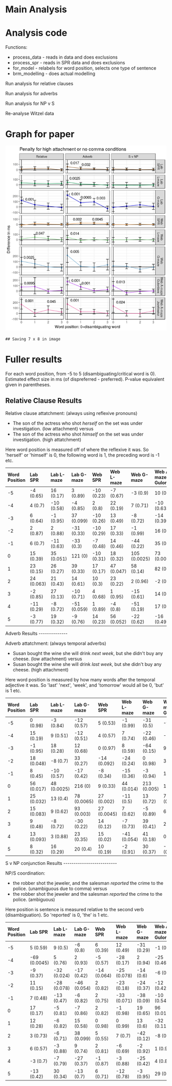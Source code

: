 Main Analysis
================

Analysis code
=============

Functions:

-   process\_data - reads in data and does exclusions
-   process\_spr - reads in SPR data and does exclusions
-   for\_model - relabels for word position, selects one type of sentence
-   brm\_modelling - does actual modelling

Run analysis for relative clauses

Run analysis for adverbs

Run analysis for NP v S

Re-analyse Witzel data

Graph for paper
===============

![](results_files/figure-markdown_github/stuff-1.png)

    ## Saving 7 x 8 in image

Fuller results
==============

For each word position, from -5 to 5 (disambiguating/critical word is 0). Estimated effect size in ms (of dispreferred - preferred). P-value equivalent given in parentheses.

Relative Clause Results
-----------------------

Relative clause attatchment: (always using reflexive pronouns)

-   The son of the actress who shot *herself* on the set was under investigation. (low attachment) versus
-   The son of the actress who shot *himself* on the set was under investigation. (high attatchment)

Here word position is measured off of where the reflexive it was. So 'herself' or 'himself' is 0, the following word is 1, the preceding word is -1 etc.

<table>
<thead>
<tr>
<th style="text-align:left;">
Word Position
</th>
<th style="text-align:left;">
Lab SPR
</th>
<th style="text-align:left;">
Lab L-maze
</th>
<th style="text-align:left;">
Lab G-maze
</th>
<th style="text-align:left;">
Web SPR
</th>
<th style="text-align:left;">
Web L-maze
</th>
<th style="text-align:left;">
Web G-maze
</th>
<th style="text-align:left;">
Web A-maze Gulordava
</th>
<th style="text-align:left;">
Web A-maze Jozefowicz
</th>
</tr>
</thead>
<tbody>
<tr>
<td style="text-align:left;">
-5
</td>
<td style="text-align:left;">
-4 (0.65)
</td>
<td style="text-align:left;">
16 (0.17)
</td>
<td style="text-align:left;">
3 (0.89)
</td>
<td style="text-align:left;">
-10 (0.23)
</td>
<td style="text-align:left;">
-7 (0.67)
</td>
<td style="text-align:left;">
-3 (0.9)
</td>
<td style="text-align:left;">
10 (0.53)
</td>
<td style="text-align:left;">
-11 (0.56)
</td>
</tr>
<tr>
<td style="text-align:left;">
-4
</td>
<td style="text-align:left;">
4 (0.7)
</td>
<td style="text-align:left;">
-10 (0.58)
</td>
<td style="text-align:left;">
-4 (0.85)
</td>
<td style="text-align:left;">
2 (0.8)
</td>
<td style="text-align:left;">
22 (0.19)
</td>
<td style="text-align:left;">
7 (0.71)
</td>
<td style="text-align:left;">
-10 (0.63)
</td>
<td style="text-align:left;">
-8 (0.57)
</td>
</tr>
<tr>
<td style="text-align:left;">
-3
</td>
<td style="text-align:left;">
6 (0.64)
</td>
<td style="text-align:left;">
-1 (0.95)
</td>
<td style="text-align:left;">
37 (0.099)
</td>
<td style="text-align:left;">
-10 (0.26)
</td>
<td style="text-align:left;">
13 (0.49)
</td>
<td style="text-align:left;">
-8 (0.72)
</td>
<td style="text-align:left;">
-14 (0.39)
</td>
<td style="text-align:left;">
-20 (0.48)
</td>
</tr>
<tr>
<td style="text-align:left;">
-2
</td>
<td style="text-align:left;">
2 (0.87)
</td>
<td style="text-align:left;">
2 (0.88)
</td>
<td style="text-align:left;">
-31 (0.33)
</td>
<td style="text-align:left;">
-10 (0.29)
</td>
<td style="text-align:left;">
17 (0.33)
</td>
<td style="text-align:left;">
-1 (0.99)
</td>
<td style="text-align:left;">
16 (0.42)
</td>
<td style="text-align:left;">
-2 (0.92)
</td>
</tr>
<tr>
<td style="text-align:left;">
-1
</td>
<td style="text-align:left;">
6 (0.7)
</td>
<td style="text-align:left;">
-11 (0.63)
</td>
<td style="text-align:left;">
-33 (0.3)
</td>
<td style="text-align:left;">
-7 (0.48)
</td>
<td style="text-align:left;">
14 (0.46)
</td>
<td style="text-align:left;">
-44 (0.22)
</td>
<td style="text-align:left;">
35 (0.21)
</td>
<td style="text-align:left;">
-14 (0.68)
</td>
</tr>
<tr>
<td style="text-align:left;">
0
</td>
<td style="text-align:left;">
15 (0.39)
</td>
<td style="text-align:left;">
35 (0.051)
</td>
<td style="text-align:left;">
121 (0)
</td>
<td style="text-align:left;">
-10 (0.31)
</td>
<td style="text-align:left;">
18 (0.32)
</td>
<td style="text-align:left;">
105 (0.0025)
</td>
<td style="text-align:left;">
73 (0.0095)
</td>
<td style="text-align:left;">
163 (0.001)
</td>
</tr>
<tr>
<td style="text-align:left;">
1
</td>
<td style="text-align:left;">
23 (0.15)
</td>
<td style="text-align:left;">
26 (0.27)
</td>
<td style="text-align:left;">
39 (0.33)
</td>
<td style="text-align:left;">
17 (0.17)
</td>
<td style="text-align:left;">
47 (0.047)
</td>
<td style="text-align:left;">
58 (0.14)
</td>
<td style="text-align:left;">
82 (0.23)
</td>
<td style="text-align:left;">
5 (0.88)
</td>
</tr>
<tr>
<td style="text-align:left;">
2
</td>
<td style="text-align:left;">
24 (0.063)
</td>
<td style="text-align:left;">
21 (0.43)
</td>
<td style="text-align:left;">
14 (0.61)
</td>
<td style="text-align:left;">
10 (0.3)
</td>
<td style="text-align:left;">
23 (0.22)
</td>
<td style="text-align:left;">
2 (0.96)
</td>
<td style="text-align:left;">
-2 (0.9)
</td>
<td style="text-align:left;">
68 (0.045)
</td>
</tr>
<tr>
<td style="text-align:left;">
3
</td>
<td style="text-align:left;">
-2 (0.85)
</td>
<td style="text-align:left;">
27 (0.13)
</td>
<td style="text-align:left;">
-10 (0.71)
</td>
<td style="text-align:left;">
4 (0.68)
</td>
<td style="text-align:left;">
1 (0.95)
</td>
<td style="text-align:left;">
-15 (0.61)
</td>
<td style="text-align:left;">
14 (0.58)
</td>
<td style="text-align:left;">
26 (0.34)
</td>
</tr>
<tr>
<td style="text-align:left;">
4
</td>
<td style="text-align:left;">
-11 (0.29)
</td>
<td style="text-align:left;">
-8 (0.72)
</td>
<td style="text-align:left;">
-51 (0.059)
</td>
<td style="text-align:left;">
1 (0.89)
</td>
<td style="text-align:left;">
-4 (0.8)
</td>
<td style="text-align:left;">
-51 (0.19)
</td>
<td style="text-align:left;">
17 (0.45)
</td>
<td style="text-align:left;">
17 (0.49)
</td>
</tr>
<tr>
<td style="text-align:left;">
5
</td>
<td style="text-align:left;">
-3 (0.77)
</td>
<td style="text-align:left;">
19 (0.32)
</td>
<td style="text-align:left;">
-9 (0.76)
</td>
<td style="text-align:left;">
14 (0.23)
</td>
<td style="text-align:left;">
56 (0.052)
</td>
<td style="text-align:left;">
-22 (0.62)
</td>
<td style="text-align:left;">
-16 (0.49)
</td>
<td style="text-align:left;">
20 (0.56)
</td>
</tr>
</tbody>
</table>
Adverb Results
--------------

Adverb attatchment: (always temporal adverbs)

-   Susan bought the wine she will drink *next week*, but she didn't buy any cheese. (low attachment) versus
-   Susan bought the wine she will drink *last week*, but she didn't buy any cheese. (high attachment)

Here word position is measured by how many words after the temporal adjective it was. So 'last' 'next', 'week', and 'tomorrow' would all be 0, 'but' is 1 etc.

<table>
<thead>
<tr>
<th style="text-align:left;">
Word Position
</th>
<th style="text-align:left;">
Lab SPR
</th>
<th style="text-align:left;">
Lab L-maze
</th>
<th style="text-align:left;">
Lab G-maze
</th>
<th style="text-align:left;">
Web SPR
</th>
<th style="text-align:left;">
Web L-maze
</th>
<th style="text-align:left;">
Web G-maze
</th>
<th style="text-align:left;">
Web A-maze Gulordava
</th>
<th style="text-align:left;">
Web A-maze Jozefowicz
</th>
</tr>
</thead>
<tbody>
<tr>
<td style="text-align:left;">
-5
</td>
<td style="text-align:left;">
0 (0.98)
</td>
<td style="text-align:left;">
-3 (0.84)
</td>
<td style="text-align:left;">
-12 (0.57)
</td>
<td style="text-align:left;">
5 (0.53)
</td>
<td style="text-align:left;">
-1 (0.99)
</td>
<td style="text-align:left;">
-31 (0.5)
</td>
<td style="text-align:left;">
-9 (0.66)
</td>
<td style="text-align:left;">
2 (0.94)
</td>
</tr>
<tr>
<td style="text-align:left;">
-4
</td>
<td style="text-align:left;">
15 (0.19)
</td>
<td style="text-align:left;">
9 (0.51)
</td>
<td style="text-align:left;">
-12 (0.51)
</td>
<td style="text-align:left;">
4 (0.57)
</td>
<td style="text-align:left;">
7 (0.74)
</td>
<td style="text-align:left;">
-22 (0.46)
</td>
<td style="text-align:left;">
-15 (0.4)
</td>
<td style="text-align:left;">
11 (0.61)
</td>
</tr>
<tr>
<td style="text-align:left;">
-3
</td>
<td style="text-align:left;">
-1 (0.95)
</td>
<td style="text-align:left;">
18 (0.28)
</td>
<td style="text-align:left;">
12 (0.68)
</td>
<td style="text-align:left;">
0 (0.97)
</td>
<td style="text-align:left;">
8 (0.59)
</td>
<td style="text-align:left;">
-64 (0.15)
</td>
<td style="text-align:left;">
9 (0.7)
</td>
<td style="text-align:left;">
14 (0.61)
</td>
</tr>
<tr>
<td style="text-align:left;">
-2
</td>
<td style="text-align:left;">
18 (0.048)
</td>
<td style="text-align:left;">
-8 (0.7)
</td>
<td style="text-align:left;">
33 (0.27)
</td>
<td style="text-align:left;">
-14 (0.092)
</td>
<td style="text-align:left;">
-24 (0.24)
</td>
<td style="text-align:left;">
0 (0.98)
</td>
<td style="text-align:left;">
32 (0.2)
</td>
<td style="text-align:left;">
16 (0.59)
</td>
</tr>
<tr>
<td style="text-align:left;">
-1
</td>
<td style="text-align:left;">
8 (0.45)
</td>
<td style="text-align:left;">
-10 (0.57)
</td>
<td style="text-align:left;">
-17 (0.42)
</td>
<td style="text-align:left;">
-8 (0.34)
</td>
<td style="text-align:left;">
-15 (0.36)
</td>
<td style="text-align:left;">
-3 (0.94)
</td>
<td style="text-align:left;">
18 (0.41)
</td>
<td style="text-align:left;">
-26 (0.33)
</td>
</tr>
<tr>
<td style="text-align:left;">
0
</td>
<td style="text-align:left;">
56 (0.017)
</td>
<td style="text-align:left;">
48 (0.0025)
</td>
<td style="text-align:left;">
216 (0)
</td>
<td style="text-align:left;">
9 (0.33)
</td>
<td style="text-align:left;">
44 (0.014)
</td>
<td style="text-align:left;">
213 (0.005)
</td>
<td style="text-align:left;">
175 (0)
</td>
<td style="text-align:left;">
170 (0.001)
</td>
</tr>
<tr>
<td style="text-align:left;">
1
</td>
<td style="text-align:left;">
25 (0.032)
</td>
<td style="text-align:left;">
13 (0.4)
</td>
<td style="text-align:left;">
78 (0.0065)
</td>
<td style="text-align:left;">
27 (0.002)
</td>
<td style="text-align:left;">
-11 (0.5)
</td>
<td style="text-align:left;">
13 (0.72)
</td>
<td style="text-align:left;">
77 (0.001)
</td>
<td style="text-align:left;">
32 (0.22)
</td>
</tr>
<tr>
<td style="text-align:left;">
2
</td>
<td style="text-align:left;">
15 (0.083)
</td>
<td style="text-align:left;">
9 (0.62)
</td>
<td style="text-align:left;">
93 (0.003)
</td>
<td style="text-align:left;">
27 (0.0045)
</td>
<td style="text-align:left;">
7 (0.62)
</td>
<td style="text-align:left;">
-5 (0.89)
</td>
<td style="text-align:left;">
6 (0.76)
</td>
<td style="text-align:left;">
30 (0.15)
</td>
</tr>
<tr>
<td style="text-align:left;">
3
</td>
<td style="text-align:left;">
9 (0.48)
</td>
<td style="text-align:left;">
-8 (0.72)
</td>
<td style="text-align:left;">
-30 (0.22)
</td>
<td style="text-align:left;">
14 (0.12)
</td>
<td style="text-align:left;">
-7 (0.73)
</td>
<td style="text-align:left;">
39 (0.41)
</td>
<td style="text-align:left;">
27 (0.23)
</td>
<td style="text-align:left;">
1 (0.95)
</td>
</tr>
<tr>
<td style="text-align:left;">
4
</td>
<td style="text-align:left;">
13 (0.093)
</td>
<td style="text-align:left;">
3 (0.88)
</td>
<td style="text-align:left;">
23 (0.35)
</td>
<td style="text-align:left;">
15 (0.02)
</td>
<td style="text-align:left;">
-41 (0.054)
</td>
<td style="text-align:left;">
41 (0.18)
</td>
<td style="text-align:left;">
0 (1)
</td>
<td style="text-align:left;">
12 (0.66)
</td>
</tr>
<tr>
<td style="text-align:left;">
5
</td>
<td style="text-align:left;">
8 (0.32)
</td>
<td style="text-align:left;">
16 (0.29)
</td>
<td style="text-align:left;">
20 (0.4)
</td>
<td style="text-align:left;">
10 (0.19)
</td>
<td style="text-align:left;">
-2 (0.91)
</td>
<td style="text-align:left;">
30 (0.37)
</td>
<td style="text-align:left;">
-15 (0.42)
</td>
<td style="text-align:left;">
-41 (0.11)
</td>
</tr>
</tbody>
</table>
S v NP conjunction Results
--------------------------

NP/S coordination:

-   the robber shot the jeweler, and the salesman *reported* the crime to the police. (unambiguous due to comma) versus
-   the robber shot the jeweler and the salesman *reported* the crime to the police. (ambiguous)

Here position is sentence is measured relative to the second verb (disambiguation). So 'reported' is 0, 'the' is 1 etc.

<table>
<thead>
<tr>
<th style="text-align:left;">
Word Position
</th>
<th style="text-align:left;">
Lab SPR
</th>
<th style="text-align:left;">
Lab L-maze
</th>
<th style="text-align:left;">
Lab G-maze
</th>
<th style="text-align:left;">
Web SPR
</th>
<th style="text-align:left;">
Web L-maze
</th>
<th style="text-align:left;">
Web G-maze
</th>
<th style="text-align:left;">
Web A-maze Gulordava
</th>
<th style="text-align:left;">
Web A-maze Jozefowicz
</th>
</tr>
</thead>
<tbody>
<tr>
<td style="text-align:left;">
-5
</td>
<td style="text-align:left;">
5 (0.59)
</td>
<td style="text-align:left;">
9 (0.5)
</td>
<td style="text-align:left;">
-6 (0.8)
</td>
<td style="text-align:left;">
6 (0.39)
</td>
<td style="text-align:left;">
12 (0.49)
</td>
<td style="text-align:left;">
-31 (0.29)
</td>
<td style="text-align:left;">
-1 (0.96)
</td>
<td style="text-align:left;">
-10 (0.73)
</td>
</tr>
<tr>
<td style="text-align:left;">
-4
</td>
<td style="text-align:left;">
-69 (0.0045)
</td>
<td style="text-align:left;">
5 (0.76)
</td>
<td style="text-align:left;">
2 (0.93)
</td>
<td style="text-align:left;">
-5 (0.57)
</td>
<td style="text-align:left;">
-28 (0.17)
</td>
<td style="text-align:left;">
2 (0.94)
</td>
<td style="text-align:left;">
-25 (0.46)
</td>
<td style="text-align:left;">
-55 (0.11)
</td>
</tr>
<tr>
<td style="text-align:left;">
-3
</td>
<td style="text-align:left;">
-9 (0.37)
</td>
<td style="text-align:left;">
-32 (0.024)
</td>
<td style="text-align:left;">
-17 (0.42)
</td>
<td style="text-align:left;">
-14 (0.064)
</td>
<td style="text-align:left;">
-25 (0.078)
</td>
<td style="text-align:left;">
-14 (0.6)
</td>
<td style="text-align:left;">
-6 (0.75)
</td>
<td style="text-align:left;">
4 (0.87)
</td>
</tr>
<tr>
<td style="text-align:left;">
-2
</td>
<td style="text-align:left;">
11 (0.15)
</td>
<td style="text-align:left;">
-28 (0.078)
</td>
<td style="text-align:left;">
-46 (0.054)
</td>
<td style="text-align:left;">
2 (0.82)
</td>
<td style="text-align:left;">
-23 (0.18)
</td>
<td style="text-align:left;">
-24 (0.37)
</td>
<td style="text-align:left;">
-12 (0.42)
</td>
<td style="text-align:left;">
5 (0.86)
</td>
</tr>
<tr>
<td style="text-align:left;">
-1
</td>
<td style="text-align:left;">
7 (0.48)
</td>
<td style="text-align:left;">
-13 (0.47)
</td>
<td style="text-align:left;">
-6 (0.82)
</td>
<td style="text-align:left;">
2 (0.75)
</td>
<td style="text-align:left;">
-33 (0.071)
</td>
<td style="text-align:left;">
-38 (0.09)
</td>
<td style="text-align:left;">
-10 (0.54)
</td>
<td style="text-align:left;">
-32 (0.3)
</td>
</tr>
<tr>
<td style="text-align:left;">
0
</td>
<td style="text-align:left;">
17 (0.17)
</td>
<td style="text-align:left;">
-5 (0.81)
</td>
<td style="text-align:left;">
-7 (0.86)
</td>
<td style="text-align:left;">
2 (0.82)
</td>
<td style="text-align:left;">
-1 (0.98)
</td>
<td style="text-align:left;">
19 (0.65)
</td>
<td style="text-align:left;">
96 (0.013)
</td>
<td style="text-align:left;">
134 (0.024)
</td>
</tr>
<tr>
<td style="text-align:left;">
1
</td>
<td style="text-align:left;">
12 (0.28)
</td>
<td style="text-align:left;">
-6 (0.82)
</td>
<td style="text-align:left;">
15 (0.58)
</td>
<td style="text-align:left;">
0 (0.98)
</td>
<td style="text-align:left;">
0 (0.99)
</td>
<td style="text-align:left;">
13 (0.6)
</td>
<td style="text-align:left;">
-32 (0.11)
</td>
<td style="text-align:left;">
-2 (0.92)
</td>
</tr>
<tr>
<td style="text-align:left;">
2
</td>
<td style="text-align:left;">
3 (0.73)
</td>
<td style="text-align:left;">
-6 (0.71)
</td>
<td style="text-align:left;">
38 (0.099)
</td>
<td style="text-align:left;">
5 (0.55)
</td>
<td style="text-align:left;">
7 (0.7)
</td>
<td style="text-align:left;">
-42 (0.12)
</td>
<td style="text-align:left;">
-8 (0.7)
</td>
<td style="text-align:left;">
1 (0.98)
</td>
</tr>
<tr>
<td style="text-align:left;">
3
</td>
<td style="text-align:left;">
6 (0.57)
</td>
<td style="text-align:left;">
-3 (0.88)
</td>
<td style="text-align:left;">
9 (0.74)
</td>
<td style="text-align:left;">
2 (0.81)
</td>
<td style="text-align:left;">
-6 (0.69)
</td>
<td style="text-align:left;">
-2 (0.92)
</td>
<td style="text-align:left;">
1 (0.95)
</td>
<td style="text-align:left;">
45 (0.14)
</td>
</tr>
<tr>
<td style="text-align:left;">
4
</td>
<td style="text-align:left;">
-3 (0.7)
</td>
<td style="text-align:left;">
-7 (0.79)
</td>
<td style="text-align:left;">
-27 (0.37)
</td>
<td style="text-align:left;">
-1 (0.87)
</td>
<td style="text-align:left;">
-3 (0.88)
</td>
<td style="text-align:left;">
-25 (0.42)
</td>
<td style="text-align:left;">
4 (0.83)
</td>
<td style="text-align:left;">
-5 (0.92)
</td>
</tr>
<tr>
<td style="text-align:left;">
5
</td>
<td style="text-align:left;">
-13 (0.42)
</td>
<td style="text-align:left;">
30 (0.34)
</td>
<td style="text-align:left;">
-13 (0.7)
</td>
<td style="text-align:left;">
6 (0.71)
</td>
<td style="text-align:left;">
-12 (0.78)
</td>
<td style="text-align:left;">
-3 (0.95)
</td>
<td style="text-align:left;">
29 (0.28)
</td>
<td style="text-align:left;">
-28 (0.56)
</td>
</tr>
</tbody>
</table>
